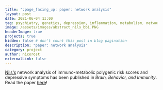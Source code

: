 ```yaml
---
title: ":page_facing_up: paper: network analysis"
layout: post
date: 2021-06-04 13:00
tag: psychiatry, genetics, depression, inflammation, metabolism, network analysis
image: /assets/images/abstract_nils_bbi.PNG
headerImage: true
projects: true
hidden: false # don't count this post in blog pagination
description: "paper: network analysis"
category: project
author: nicorost
externalLink: false
---
```


[Nils's](https://twitter.com/nilskappelmann) network analysis of immuno-metabolic polygenic risk scores and depressive symptoms has been published in *Brain, Behavior, and Immunity*. Read the paper [here](https://www.sciencedirect.com/science/article/pii/S0889159121001549?dgcid=author)!